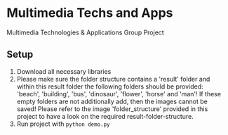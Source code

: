 # Multimedia Techs and Apps
Multimedia Technologies &amp; Applications Group Project

## Setup
1. Download all necessary libraries 
2. Please make sure the folder structure contains a 'result' folder and within this result folder the following folders should be provided: 'beach', 'building', 'bus', 'dinosaur', 'flower', 'horse' and 'man'! If these empty folders are not additionally add, then the images cannot be saved!
Please refer to the image 'folder_structure' provided in this project to have a look on the required result-folder-structure.
3. Run project with `python demo.py`

